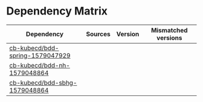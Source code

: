 # Dependency Matrix

Dependency | Sources | Version | Mismatched versions
---------- | ------- | ------- | -------------------
[cb-kubecd/bdd-spring-1579047929](https://github.com/cb-kubecd/bdd-spring-1579047929.git) |  | []() | 
[cb-kubecd/bdd-nh-1579048864](https://github.com/cb-kubecd/bdd-nh-1579048864.git) |  | []() | 
[cb-kubecd/bdd-sbhg-1579048864](https://github.com/cb-kubecd/bdd-sbhg-1579048864.git) |  | []() | 
